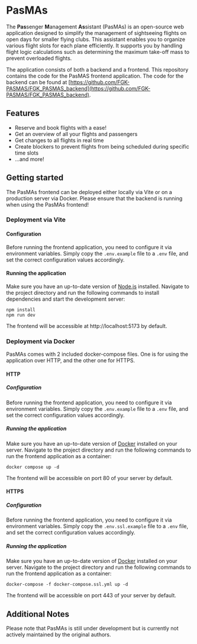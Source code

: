 # PasMAs

The **Pas**senger **M**anagement **As**sistant (PasMAs) is an open-source web application designed to simplify the management of sightseeing flights on open days for smaller flying clubs. This assistant enables you to organize various flight slots for each plane efficiently. It supports you by handling flight logic calculations such as determining the maximum take-off mass to prevent overloaded flights. 

The application consists of both a backend and a frontend. This repository contains the code for the PasMAS frontend application. The code for the backend can be found at [https://github.com/FGK-PASMAS/FGK_PASMAS_backend](https://github.com/FGK-PASMAS/FGK_PASMAS_backend).

## Features

- Reserve and book flights with a ease!
- Get an overview of all your flights and passengers
- Get changes to all flights in real time
- Create blockers to prevent flights from being scheduled during specific time slots
- ...and more!

## Getting started 

The PasMAs frontend can be deployed either locally via Vite or on a production server via Docker. Please ensure that the backend is running when using the PasMAs frontend!

### Deployment via Vite

#### Configuration

Before running the frontend application, you need to configure it via environment variables. Simply copy the `.env.example` file to a `.env` file, and set the correct configuration values accordingly.

#### Running the application

Make sure you have an up-to-date version of [Node.js](https://nodejs.org/en) installed. Navigate to the project directory and run the following commands to install dependencies and start the development server:

```
npm install
npm run dev
```

The frontend will be accessible at http://localhost:5173 by default.

### Deployment via Docker

PasMAs comes with 2 included docker-compose files. One is for using the application over HTTP, and the other one for HTTPS.

#### HTTP

##### Configuration

Before running the frontend application, you need to configure it via environment variables. Simply copy the `.env.example` file to a `.env` file, and set the correct configuration values accordingly.

##### Running the application

Make sure you have an up-to-date version of [Docker](https://www.docker.com/) installed on your server. Navigate to the project directory and run the following commands to run the frontend application as a container:

```
docker compose up -d
```

The frontend will be accessible on port 80 of your server by default.

#### HTTPS

##### Configuration

Before running the frontend application, you need to configure it via environment variables. Simply copy the `.env.ssl.example` file to a `.env` file, and set the correct configuration values accordingly.

##### Running the application

Make sure you have an up-to-date version of [Docker](https://www.docker.com/) installed on your server. Navigate to the project directory and run the following commands to run the frontend application as a container:

```
docker-compose -f docker-compose.ssl.yml up -d
```

The frontend will be accessible on port 443 of your server by default.

## Additional Notes

Please note that PasMAs is still under development but is currently not actively maintained by the original authors.
